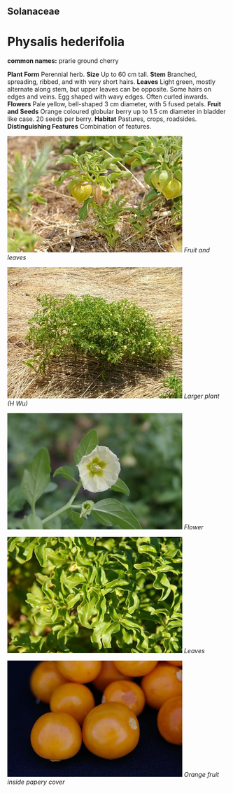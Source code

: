 ## Solanaceae
# Physalis hederifolia
**common names:** prarie ground cherry

**Plant Form** Perennial herb. **Size** Up to 60 cm tall. **Stem** Branched, spreading, ribbed, and with very short hairs. **Leaves** Light green, mostly alternate along stem, but upper leaves can be opposite. Some hairs on edges and veins. Egg shaped with wavy edges. Often curled inwards. **Flowers** Pale yellow, bell-shaped 3 cm diameter, with 5 fused petals. **Fruit and Seeds** Orange coloured globular berry up to 1.5 cm diameter in bladder like case. 20 seeds per berry. **Habitat** Pastures, crops, roadsides. **Distinguishing Features** Combination of features.


![Fruit and leaves](37544_070103-Tar-9.jpg)
   *Fruit and leaves* 

![Larger plant (H Wu)](37571_23-2-06-045.jpg)
   *Larger plant (H Wu)* 

![Flower](37579_IMGP1994.jpg)
   *Flower* 

![Leaves](37588_IMGP2053.jpg)
   *Leaves* 

![Orange fruit inside papery cover](37599_IMGP2078.jpg)
   *Orange fruit inside papery cover* 

